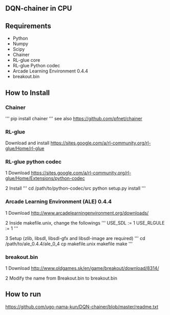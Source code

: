 ## DQN-chainer in CPU

## Requirements

* Python
* Numpy
* Scipy
* Chainer
* RL-glue core
* RL-glue Python codec
* Arcade Learning Environment 0.4.4
* breakout.bin

## How to Install
### Chainer
'''
pip install chainer
'''
see also https://github.com/pfnet/chainer

### RL-glue
Download and install
https://sites.google.com/a/rl-community.org/rl-glue/Home/rl-glue

### RL-glue python codec
1 Download
https://sites.google.com/a/rl-community.org/rl-glue/Home/Extensions/python-codec

2 Install
'''
cd /path/to/python-codec/src
python setup.py install
'''

### Arcade Learning Environment (ALE) 0.4.4
1 Download
http://www.arcadelearningenvironment.org/downloads/

2 Inside makefile.unix, change the followings
'''
USE_SDL := 1 
USE_RLGULE := 1
'''

3 Setup (zlib, libsdl, libsdl-gfx and libsdl-image are required)
'''
cd /path/to/ale_0.4.4/ale_0_4
cp makefile.unix makefile
make
'''

### breakout.bin
1 Download
http://www.oldgames.sk/en/game/breakout/download/8314/

2 Modify the name from Breakout.bin to breakout.bin

## How to run
https://github.com/ugo-nama-kun/DQN-chainer/blob/master/readme.txt
